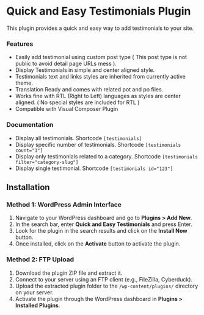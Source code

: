 # Quick and Easy Testimonials Plugin

This plugin provides a quick and easy way to add testimonials to your site.

### Features

* Easily add testimonial using custom post type ( This post type is not public to avoid detail page URLs mess ).
* Display Testimonials in simple and center aligned style.
* Testimonials text and links styles are inherited from currently active theme.
* Translation Ready and comes with related pot and po files.
* Works fine with RTL (Right to Left) languages as styles are center aligned. ( No special styles are included for RTL )
* Compatible with Visual Composer Plugin

### Documentation

* Display all testimonials. Shortcode `[testimonials]`
* Display specific number of testimonials. Shortcode `[testimonials count="3"]`
* Display only testimonials related to a category. Shortcode `[testimonials filter="category-slug"]`
* Display single testimonial. Shortcode `[testimonials id="123"]`

## Installation

### Method 1: WordPress Admin Interface

1. Navigate to your WordPress dashboard and go to **Plugins > Add New**.
2. In the search bar, enter **Quick and Easy Testimonials** and press Enter.
3. Look for the plugin in the search results and click on the **Install Now** button.
4. Once installed, click on the **Activate** button to activate the plugin.

### Method 2: FTP Upload

1. Download the plugin ZIP file and extract it.
2. Connect to your server using an FTP client (e.g., FileZilla, Cyberduck).
3. Upload the extracted plugin folder to the `/wp-content/plugins/` directory on your server.
4. Activate the plugin through the WordPress dashboard in **Plugins > Installed Plugins**.